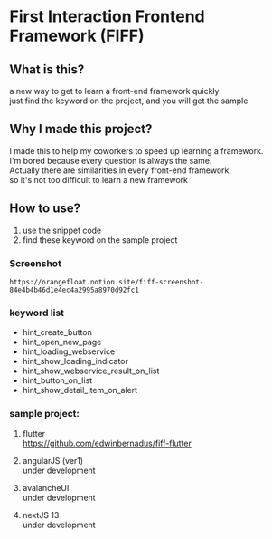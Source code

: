 # First Interaction Frontend Framework (FIFF)

## What is this?
a new way to get to learn a front-end framework quickly\
just find the keyword on the project, and you will get the sample

## Why I made this project?
I made this to help my coworkers to speed up learning a framework. \
I'm bored because every question is always the same. \
Actually there are similarities in every front-end framework, \
so it's not too difficult to learn a new framework

## How to use?
1. use the snippet code
2. find these keyword on the sample project


### Screenshot
    https://orangefloat.notion.site/fiff-screenshot-84e4b4b46d1e4ec4a2995a8970d92fc1


### keyword list
- hint_create_button
- hint_open_new_page
- hint_loading_webservice
- hint_show_loading_indicator
- hint_show_webservice_result_on_list
- hint_button_on_list
- hint_show_detail_item_on_alert

### sample project:

1. flutter \
https://github.com/edwinbernadus/fiff-flutter

2. angularJS (ver1) \
under development

3. avalancheUI \
under development

4. nextJS 13 \
under development


